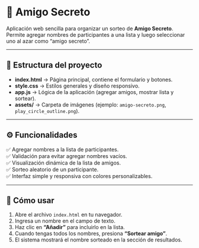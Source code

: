 # 🎁 Amigo Secreto

Aplicación web sencilla para organizar un sorteo de **Amigo Secreto**.  
Permite agregar nombres de participantes a una lista y luego seleccionar uno al azar como “amigo secreto”.

---

## 📂 Estructura del proyecto

- **index.html** → Página principal, contiene el formulario y botones.  
- **style.css** → Estilos generales y diseño responsivo.  
- **app.js** → Lógica de la aplicación (agregar amigos, mostrar lista y sortear).  
- **assets/** → Carpeta de imágenes (ejemplo: `amigo-secreto.png`, `play_circle_outline.png`).

---

## ⚙️ Funcionalidades

✅ Agregar nombres a la lista de participantes.  
✅ Validación para evitar agregar nombres vacíos.  
✅ Visualización dinámica de la lista de amigos.  
✅ Sorteo aleatorio de un participante.  
✅ Interfaz simple y responsiva con colores personalizables.  

---

## 🚀 Cómo usar

1. Abre el archivo `index.html` en tu navegador.  
2. Ingresa un nombre en el campo de texto.  
3. Haz clic en **“Añadir”** para incluirlo en la lista.  
4. Cuando tengas todos los nombres, presiona **“Sortear amigo”**.  
5. El sistema mostrará el nombre sorteado en la sección de resultados.  
